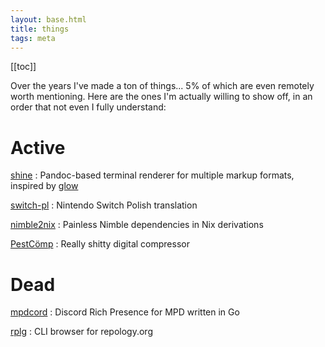 ```yaml
---
layout: base.html
title: things
tags: meta
---
```


[[toc]]

Over the years I've made a ton of things... 5% of which are even remotely worth mentioning. Here are the ones I'm actually willing to show off, in an order that not even I fully understand:

# Active

[shine](https://github.com/bandithedoge/shine)
: Pandoc-based terminal renderer for multiple markup formats, inspired by [glow](https://github.com/charmbracelet/glow)

[switch-pl](https://github.com/bandithedoge/switch-pl)
: Nintendo Switch Polish translation

[nimble2nix](https://github.com/bandithedoge/nimble2nix)
: Painless Nimble dependencies in Nix derivations

[PestCömp](https://github.com/bandithedoge/pestcomp)
: Really shitty digital compressor

# Dead

[mpdcord](https://github.com/bandithedoge/mpdcord)
: Discord Rich Presence for MPD written in Go

[rplg](https://github.com/bandithedoge/rplg)
: CLI browser for repology.org
